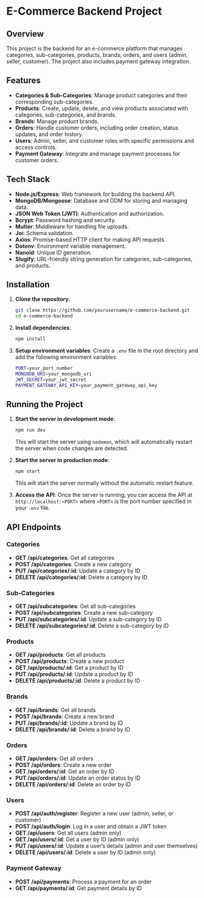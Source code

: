 # E-Commerce Backend Project

## Overview

This project is the backend for an e-commerce platform that manages categories, sub-categories, products, brands, orders, and users (admin, seller, customer). The project also includes payment gateway integration.

## Features

- **Categories & Sub-Categories**: Manage product categories and their corresponding sub-categories.
- **Products**: Create, update, delete, and view products associated with categories, sub-categories, and brands.
- **Brands**: Manage product brands.
- **Orders**: Handle customer orders, including order creation, status updates, and order history.
- **Users**: Admin, seller, and customer roles with specific permissions and access controls.
- **Payment Gateway**: Integrate and manage payment processes for customer orders.

## Tech Stack

- **Node.js/Express**: Web framework for building the backend API.
- **MongoDB/Mongoose**: Database and ODM for storing and managing data.
- **JSON Web Token (JWT)**: Authentication and authorization.
- **Bcrypt**: Password hashing and security.
- **Multer**: Middleware for handling file uploads.
- **Joi**: Schema validation.
- **Axios**: Promise-based HTTP client for making API requests.
- **Dotenv**: Environment variable management.
- **Nanoid**: Unique ID generation.
- **Slugify**: URL-friendly string generation for categories, sub-categories, and products.

## Installation

1. **Clone the repository**:
    ```bash
    git clone https://github.com/yourusername/e-commerce-backend.git
    cd e-commerce-backend
    ```

2. **Install dependencies**:
    ```bash
    npm install
    ```

3. **Setup environment variables**:
    Create a `.env` file in the root directory and add the following environment variables:
    ```bash
    PORT=your_port_number
    MONGODB_URI=your_mongodb_uri
    JWT_SECRET=your_jwt_secret
    PAYMENT_GATEWAY_API_KEY=your_payment_gateway_api_key
    ```

## Running the Project

1. **Start the server in development mode**:
    ```bash
    npm run dev
    ```
   This will start the server using `nodemon`, which will automatically restart the server when code changes are detected.

2. **Start the server in production mode**:
    ```bash
    npm start
    ```
   This will start the server normally without the automatic restart feature.

3. **Access the API**:
   Once the server is running, you can access the API at `http://localhost:<PORT>` where `<PORT>` is the port number specified in your `.env` file.

## API Endpoints

### Categories

- **GET /api/categories**: Get all categories
- **POST /api/categories**: Create a new category
- **PUT /api/categories/:id**: Update a category by ID
- **DELETE /api/categories/:id**: Delete a category by ID

### Sub-Categories

- **GET /api/subcategories**: Get all sub-categories
- **POST /api/subcategories**: Create a new sub-category
- **PUT /api/subcategories/:id**: Update a sub-category by ID
- **DELETE /api/subcategories/:id**: Delete a sub-category by ID

### Products

- **GET /api/products**: Get all products
- **POST /api/products**: Create a new product
- **GET /api/products/:id**: Get a product by ID
- **PUT /api/products/:id**: Update a product by ID
- **DELETE /api/products/:id**: Delete a product by ID

### Brands

- **GET /api/brands**: Get all brands
- **POST /api/brands**: Create a new brand
- **PUT /api/brands/:id**: Update a brand by ID
- **DELETE /api/brands/:id**: Delete a brand by ID

### Orders

- **GET /api/orders**: Get all orders
- **POST /api/orders**: Create a new order
- **GET /api/orders/:id**: Get an order by ID
- **PUT /api/orders/:id**: Update an order status by ID
- **DELETE /api/orders/:id**: Delete an order by ID

### Users

- **POST /api/auth/register**: Register a new user (admin, seller, or customer)
- **POST /api/auth/login**: Log in a user and obtain a JWT token
- **GET /api/users**: Get all users (admin only)
- **GET /api/users/:id**: Get a user by ID (admin only)
- **PUT /api/users/:id**: Update a user’s details (admin and user themselves)
- **DELETE /api/users/:id**: Delete a user by ID (admin only)

### Payment Gateway

- **POST /api/payments**: Process a payment for an order
- **GET /api/payments/:id**: Get payment details by ID
